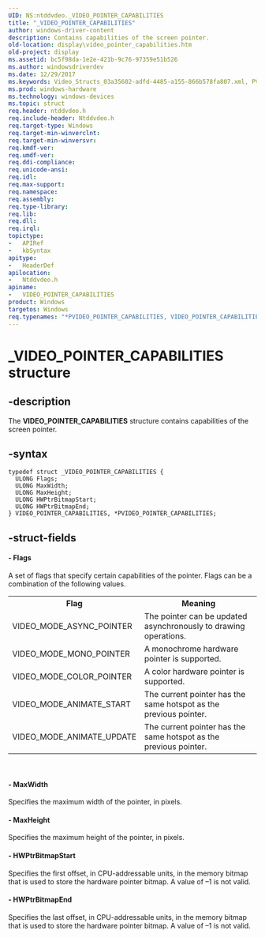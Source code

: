 ```yaml
---
UID: NS:ntddvdeo._VIDEO_POINTER_CAPABILITIES
title: "_VIDEO_POINTER_CAPABILITIES"
author: windows-driver-content
description: Contains capabilities of the screen pointer.
old-location: display\video_pointer_capabilities.htm
old-project: display
ms.assetid: bc5f98da-1e2e-421b-9c76-97359e51b526
ms.author: windowsdriverdev
ms.date: 12/29/2017
ms.keywords: Video_Structs_03a35602-adfd-4485-a155-866b578fa807.xml, PVIDEO_POINTER_CAPABILITIES, VIDEO_POINTER_CAPABILITIES, _VIDEO_POINTER_CAPABILITIES, display.video_pointer_capabilities, *PVIDEO_POINTER_CAPABILITIES, ntddvdeo/VIDEO_POINTER_CAPABILITIES, ntddvdeo/PVIDEO_POINTER_CAPABILITIES, PVIDEO_POINTER_CAPABILITIES structure pointer [Display Devices], VIDEO_POINTER_CAPABILITIES structure [Display Devices]
ms.prod: windows-hardware
ms.technology: windows-devices
ms.topic: struct
req.header: ntddvdeo.h
req.include-header: Ntddvdeo.h
req.target-type: Windows
req.target-min-winverclnt: 
req.target-min-winversvr: 
req.kmdf-ver: 
req.umdf-ver: 
req.ddi-compliance: 
req.unicode-ansi: 
req.idl: 
req.max-support: 
req.namespace: 
req.assembly: 
req.type-library: 
req.lib: 
req.dll: 
req.irql: 
topictype:
-	APIRef
-	kbSyntax
apitype:
-	HeaderDef
apilocation:
-	Ntddvdeo.h
apiname:
-	VIDEO_POINTER_CAPABILITIES
product: Windows
targetos: Windows
req.typenames: "*PVIDEO_POINTER_CAPABILITIES, VIDEO_POINTER_CAPABILITIES"
---
```


# _VIDEO_POINTER_CAPABILITIES structure


## -description


The <b>VIDEO_POINTER_CAPABILITIES</b> structure contains capabilities of the screen pointer.


## -syntax


````
typedef struct _VIDEO_POINTER_CAPABILITIES {
  ULONG Flags;
  ULONG MaxWidth;
  ULONG MaxHeight;
  ULONG HWPtrBitmapStart;
  ULONG HWPtrBitmapEnd;
} VIDEO_POINTER_CAPABILITIES, *PVIDEO_POINTER_CAPABILITIES;
````


## -struct-fields




#### - Flags

A set of flags that specify certain capabilities of the pointer. Flags can be a combination of the following values.
<table>
<tr>
<th>Flag</th>
<th>Meaning</th>
</tr>
<tr>
<td>
VIDEO_MODE_ASYNC_POINTER

</td>
<td>
The pointer can be updated asynchronously to drawing operations.

</td>
</tr>
<tr>
<td>
VIDEO_MODE_MONO_POINTER

</td>
<td>
A monochrome hardware pointer is supported.

</td>
</tr>
<tr>
<td>
VIDEO_MODE_COLOR_POINTER

</td>
<td>
A color hardware pointer is supported.

</td>
</tr>
<tr>
<td>
VIDEO_MODE_ANIMATE_START

</td>
<td>
The current pointer has the same hotspot as the previous pointer.

</td>
</tr>
<tr>
<td>
VIDEO_MODE_ANIMATE_UPDATE

</td>
<td>
The current pointer has the same hotspot as the previous pointer.

</td>
</tr>
</table> 


#### - MaxWidth

Specifies the maximum width of the pointer, in pixels.


#### - MaxHeight

Specifies the maximum height of the pointer, in pixels.


#### - HWPtrBitmapStart

Specifies the first offset, in CPU-addressable units, in the memory bitmap that is used to store the hardware pointer bitmap. A value of –1 is not valid.


#### - HWPtrBitmapEnd

Specifies the last offset, in CPU-addressable units, in the memory bitmap that is used to store the hardware pointer bitmap. A value of –1 is not valid.

